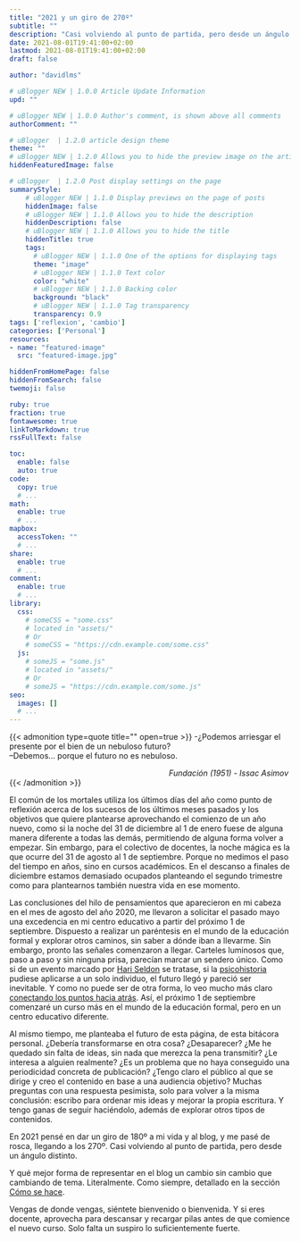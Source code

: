 ```yaml
---
title: "2021 y un giro de 270º"
subtitle: ""
description: "Casi volviendo al punto de partida, pero desde un ángulo distinto"
date: 2021-08-01T19:41:00+02:00
lastmod: 2021-08-01T19:41:00+02:00
draft: false

author: "davidlms"

# uBlogger NEW | 1.0.0 Article Update Information
upd: ""

# uBlogger NEW | 1.0.0 Author's comment, is shown above all comments
authorComment: ""

# uBlogger  | 1.2.0 article design theme
theme: ""
# uBlogger NEW | 1.2.0 Allows you to hide the preview image on the article page
hiddenFeaturedImage: false

# uBlogger  | 1.2.0 Post display settings on the page
summaryStyle:
    # uBlogger NEW | 1.1.0 Display previews on the page of posts
    hiddenImage: false
    # uBlogger NEW | 1.1.0 Allows you to hide the description
    hiddenDescription: false
    # uBlogger NEW | 1.1.0 Allows you to hide the title
    hiddenTitle: true
    tags:
      # uBlogger NEW | 1.1.0 One of the options for displaying tags
      theme: "image"
      # uBlogger NEW | 1.1.0 Text color
      color: "white"
      # uBlogger NEW | 1.1.0 Backing color
      background: "black"
      # uBlogger NEW | 1.1.0 Tag transparency
      transparency: 0.9
tags: ['reflexion', 'cambio']
categories: ['Personal']
resources:
- name: "featured-image"
  src: "featured-image.jpg"

hiddenFromHomePage: false
hiddenFromSearch: false
twemoji: false

ruby: true
fraction: true
fontawesome: true
linkToMarkdown: true
rssFullText: false

toc:
  enable: false
  auto: true
code:
  copy: true
  # ...
math:
  enable: true
  # ...
mapbox:
  accessToken: ""
  # ...
share:
  enable: true
  # ...
comment:
  enable: true
  # ...
library:
  css:
    # someCSS = "some.css"
    # located in "assets/"
    # Or
    # someCSS = "https://cdn.example.com/some.css"
  js:
    # someJS = "some.js"
    # located in "assets/"
    # Or
    # someJS = "https://cdn.example.com/some.js"
seo:
  images: []
  # ...
---
```


{{< admonition type=quote title="" open=true >}}
-¿Podemos arriesgar el presente por el bien de un nebuloso futuro?<br>
–Debemos… porque el futuro no es nebuloso.
<div style='text-align:right'><i>Fundación (1951) - Issac Asimov&nbsp;</i></div>
{{< /admonition >}}

El común de los mortales utiliza los últimos días del año como punto de reflexión acerca de los sucesos de los últimos meses pasados y los objetivos que quiere plantearse aprovechando el comienzo de un año nuevo, como si la noche del 31 de diciembre al 1 de enero fuese de alguna manera diferente a todas las demás, permitiendo de alguna forma volver a empezar. Sin embargo, para el colectivo de docentes, la noche mágica es la que ocurre del 31 de agosto al 1 de septiembre. Porque no medimos el paso del tiempo en años, sino en cursos académicos. En el descanso a finales de diciembre estamos demasiado ocupados planteando el segundo trimestre como para plantearnos también nuestra vida en ese momento.

Las conclusiones del hilo de pensamientos que aparecieron en mi cabeza en el mes de agosto del año 2020, me llevaron a solicitar el pasado mayo una excedencia en mi centro educativo a partir del próximo 1 de septiembre. Dispuesto a realizar un paréntesis en el mundo de la educación formal y explorar otros caminos, sin saber a dónde iban a llevarme. Sin embargo, pronto las señales comenzaron a llegar. Carteles luminosos que, paso a paso y sin ninguna prisa, parecían marcar un sendero único. Como si de un evento marcado por [Hari Seldon](https://es.wikipedia.org/wiki/Hari_Seldon) se tratase, si la [psicohistoria](https://es.wikipedia.org/wiki/Psicohistoria_(ficci%C3%B3n)) pudiese aplicarse a un solo individuo, el futuro llegó y pareció ser inevitable. Y como no puede ser de otra forma, lo veo mucho más claro [conectando los puntos hacia atrás](https://www.youtube.com/watch?v=u9btSNgXtf0). Así, el próximo 1 de septiembre comenzaré un curso más en el mundo de la educación formal, pero en un centro educativo diferente.

Al mismo tiempo, me planteaba el futuro de esta página, de esta bitácora personal. ¿Debería transformarse en otra cosa? ¿Desaparecer? ¿Me he quedado sin falta de ideas, sin nada que merezca la pena transmitir? ¿Le interesa a alguien realmente? ¿Es un problema que no haya conseguido una periodicidad concreta de publicación? ¿Tengo claro el público al que se dirige y creo el contenido en base a una audiencia objetivo? Muchas preguntas con una respuesta pesimista, solo para volver a la misma conclusión: escribo para ordenar mis ideas y mejorar la propia escritura. Y tengo ganas de seguir haciéndolo, además de explorar otros tipos de contenidos.

En 2021 pensé en dar un giro de 180º a mi vida y al blog, y me pasé de rosca, llegando a los 270º. Casi volviendo al punto de partida, pero desde un ángulo distinto.

Y qué mejor forma de representar en el blog un cambio sin cambio que cambiando de tema. Literalmente. Como siempre, detallado en la sección [Cómo se hace](/como-se-hace).

Vengas de donde vengas, siéntete bienvenido o bienvenida. Y si eres docente, aprovecha para descansar y recargar pilas antes de que comience el nuevo curso. Solo falta un suspiro lo suficientemente fuerte.



